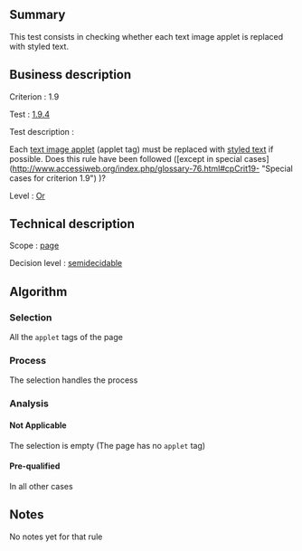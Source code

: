 ## Summary

This test consists in checking whether each text image applet is
replaced with styled text.

## Business description

Criterion : 1.9

Test : [1.9.4](http://www.accessiweb.org/index.php/accessiweb-22-english-version.html#test-1-9-4)

Test description :

Each [text image
applet](http://www.accessiweb.org/index.php/glossary-76.html#mImgTextApplet) (applet tag) must be replaced with [styled text](http://www.accessiweb.org/index.php/glossary-76.html#mTexteStyle) if possible. Does this rule have been followed ([except in special cases] (http://www.accessiweb.org/index.php/glossary-76.html#cpCrit19- "Special cases for criterion 1.9") )?

Level : [Or](/en/category/rules-design/accessiweb-11/level/or)

## Technical description

Scope : [page](/en/category/rules-design/accessiweb-11/scope/page)

Decision level :
[semidecidable](/en/category/rules-design/accessiweb-11/decision-level/semidecidable)

## Algorithm

### Selection

All the `applet` tags of the page

### Process

The selection handles the process

### Analysis

#### Not Applicable

The selection is empty (The page has no `applet` tag)

#### Pre-qualified

In all other cases

## Notes

No notes yet for that rule
